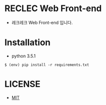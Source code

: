 # RECLEC Web Front-end
 - 레크레크 Web Front-end 입니다.
 

# Installation
 - python 3.5.1
 
 ```
 $ (env) pip install -r requirements.txt
 ```
 
# LICENSE
 - [MIT](https://github.com/lecrec/web/blob/master/LICENSE)
